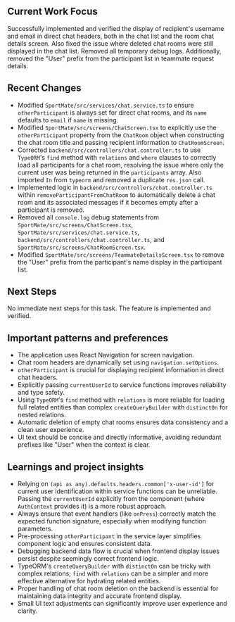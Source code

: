 ## Current Work Focus
Successfully implemented and verified the display of recipient's username and email in direct chat headers, both in the chat list and the room chat details screen. Also fixed the issue where deleted chat rooms were still displayed in the chat list. Removed all temporary debug logs. Additionally, removed the "User" prefix from the participant list in teammate request details.

## Recent Changes
- Modified `SportMate/src/services/chat.service.ts` to ensure `otherParticipant` is always set for direct chat rooms, and its `name` defaults to `email` if `name` is missing.
- Modified `SportMate/src/screens/ChatScreen.tsx` to explicitly use the `otherParticipant` property from the `ChatRoom` object when constructing the chat room title and passing recipient information to `ChatRoomScreen`.
- Corrected `backend/src/controllers/chat.controller.ts` to use `TypeORM`'s `find` method with `relations` and `where` clauses to correctly load all participants for a chat room, resolving the issue where only the current user was being returned in the `participants` array. Also imported `In` from `typeorm` and removed a duplicate `res.json` call.
- Implemented logic in `backend/src/controllers/chat.controller.ts` within `removeParticipantFromChatRoom` to automatically delete a chat room and its associated messages if it becomes empty after a participant is removed.
- Removed all `console.log` debug statements from `SportMate/src/screens/ChatScreen.tsx`, `SportMate/src/services/chat.service.ts`, `backend/src/controllers/chat.controller.ts`, and `SportMate/src/screens/ChatRoomScreen.tsx`.
- Modified `SportMate/src/screens/TeammateDetailsScreen.tsx` to remove the "User" prefix from the participant's name display in the participant list.

## Next Steps
No immediate next steps for this task. The feature is implemented and verified.

## Important patterns and preferences
- The application uses React Navigation for screen navigation.
- Chat room headers are dynamically set using `navigation.setOptions`.
- `otherParticipant` is crucial for displaying recipient information in direct chat headers.
- Explicitly passing `currentUserId` to service functions improves reliability and type safety.
- Using `TypeORM`'s `find` method with `relations` is more reliable for loading full related entities than complex `createQueryBuilder` with `distinctOn` for nested relations.
- Automatic deletion of empty chat rooms ensures data consistency and a clean user experience.
- UI text should be concise and directly informative, avoiding redundant prefixes like "User" when the context is clear.

## Learnings and project insights
- Relying on `(api as any).defaults.headers.common['x-user-id']` for current user identification within service functions can be unreliable. Passing the `currentUserId` explicitly from the component (where `AuthContext` provides it) is a more robust approach.
- Always ensure that event handlers (like `onPress`) correctly match the expected function signature, especially when modifying function parameters.
- Pre-processing `otherParticipant` in the service layer simplifies component logic and ensures consistent data.
- Debugging backend data flow is crucial when frontend display issues persist despite seemingly correct frontend logic.
- TypeORM's `createQueryBuilder` with `distinctOn` can be tricky with complex relations; `find` with `relations` can be a simpler and more effective alternative for hydrating related entities.
- Proper handling of chat room deletion on the backend is essential for maintaining data integrity and accurate frontend display.
- Small UI text adjustments can significantly improve user experience and clarity.

